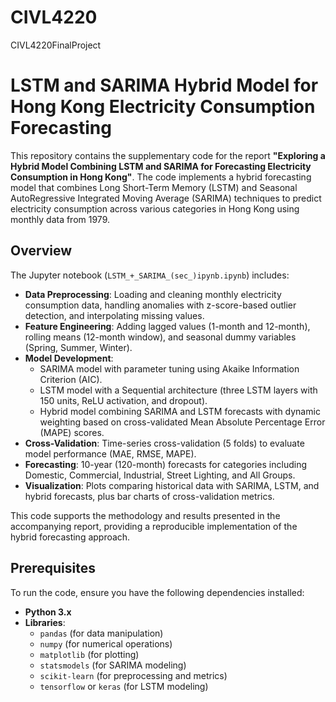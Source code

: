 # CIVL4220
CIVL4220FinalProject
# LSTM and SARIMA Hybrid Model for Hong Kong Electricity Consumption Forecasting

This repository contains the supplementary code for the report **"Exploring a Hybrid Model Combining LSTM and SARIMA for Forecasting Electricity Consumption in Hong Kong"**. The code implements a hybrid forecasting model that combines Long Short-Term Memory (LSTM) and Seasonal AutoRegressive Integrated Moving Average (SARIMA) techniques to predict electricity consumption across various categories in Hong Kong using monthly data from 1979.

## Overview

The Jupyter notebook (`LSTM_+_SARIMA_(sec_)ipynb.ipynb`) includes:
- **Data Preprocessing**: Loading and cleaning monthly electricity consumption data, handling anomalies with z-score-based outlier detection, and interpolating missing values.
- **Feature Engineering**: Adding lagged values (1-month and 12-month), rolling means (12-month window), and seasonal dummy variables (Spring, Summer, Winter).
- **Model Development**:
  - SARIMA model with parameter tuning using Akaike Information Criterion (AIC).
  - LSTM model with a Sequential architecture (three LSTM layers with 150 units, ReLU activation, and dropout).
  - Hybrid model combining SARIMA and LSTM forecasts with dynamic weighting based on cross-validated Mean Absolute Percentage Error (MAPE) scores.
- **Cross-Validation**: Time-series cross-validation (5 folds) to evaluate model performance (MAE, RMSE, MAPE).
- **Forecasting**: 10-year (120-month) forecasts for categories including Domestic, Commercial, Industrial, Street Lighting, and All Groups.
- **Visualization**: Plots comparing historical data with SARIMA, LSTM, and hybrid forecasts, plus bar charts of cross-validation metrics.

This code supports the methodology and results presented in the accompanying report, providing a reproducible implementation of the hybrid forecasting approach.

## Prerequisites

To run the code, ensure you have the following dependencies installed:
- **Python 3.x**
- **Libraries**:
  - `pandas` (for data manipulation)
  - `numpy` (for numerical operations)
  - `matplotlib` (for plotting)
  - `statsmodels` (for SARIMA modeling)
  - `scikit-learn` (for preprocessing and metrics)
  - `tensorflow` or `keras` (for LSTM modeling)
